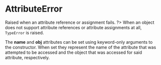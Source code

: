 # AttributeError
Raised when an attribute reference or assignment fails. 
?> When an object does not support attribute references or attribute assignments at all, `TypeError` is raised.

The **name** and **obj** attributes can be set using keyword-only arguments to the constructor. When set they represent the name of the attribute that was attempted to be accessed and the object that was accessed for said attribute, respectively.